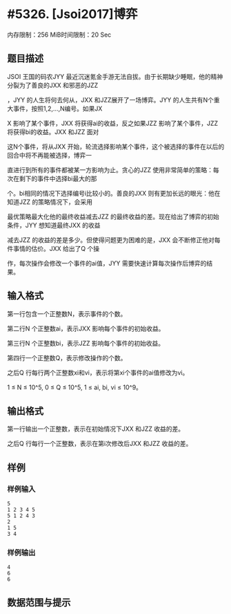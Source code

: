 # #5326. [Jsoi2017]博弈

内存限制：256 MiB时间限制：20 Sec

## 题目描述

JSOI 王国的码农JYY 最近沉迷氪金手游无法自拔。由于长期缺少睡眠，他的精神分裂为了善良的JXX 和邪恶的JZZ

，JYY 的人生将何去何从，JXX 和JZZ展开了一场博弈。JYY 的人生共有N个重大事件，按照1,2,&hellip;,N编号。如果JX

X 影响了某个事件，JXX 将获得ai的收益，反之如果JZZ 影响了某个事件，JZZ 将获得bi的收益。JXX 和JZZ 面对

这N个事件，将从JXX 开始，轮流选择影响某个事件，这个被选择的事件在以后的回合中将不再能被选择，博弈一

直进行到所有的事件都被某一方影响为止。贪心的JZZ 使用非常简单的策略：每次在剩下的事件中选择bi最大的那

个。bi相同的情况下选择编号i比较小的。善良的JXX 则有更加长远的眼光：他在知道JZZ 的策略情况下，会采用

最优策略最大化他的最终收益减去JZZ 的最终收益的差。现在给出了博弈的初始条件，JYY 想知道最终JXX 的收益

减去JZZ 的收益的差是多少。但使得问题更为困难的是，JXX 会不断修正他对每件事情的估价。JXX 给出了Q 个操

作，每次操作会修改一个事件的ai值，JYY 需要快速计算每次操作后博弈的结果。

## 输入格式

第一行包含一个正整数N，表示事件的个数。

第二行N 个正整数ai，表示JXX 影响每个事件的初始收益。

第三行N 个正整数bi，表示JZZ 影响每个事件的初始收益。

第四行一个正整数Q，表示修改操作的个数。

之后Q 行每行两个正整数xi和vi，表示将第xi个事件的ai值修改为vi。

1 &le; N &le; 10^5, 0 &le; Q &le; 10^5, 1 &le; ai, bi, vi &le; 10^9。

## 输出格式

第一行输出一个正整数，表示在初始情况下JXX 和JZZ 收益的差。

之后Q 行每行一个正整数，表示在第i次修改后JXX 和JZZ 收益的差。

## 样例

### 样例输入

    
    5
    1 2 3 4 5
    5 1 2 4 3
    2
    1 5
    3 4
    

### 样例输出

    
    4
    6
    6
    

## 数据范围与提示
